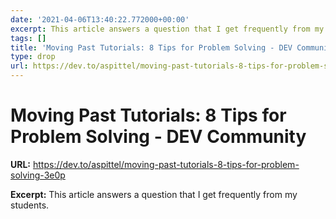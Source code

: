 ```yaml
---
date: '2021-04-06T13:40:22.772000+00:00'
excerpt: This article answers a question that I get frequently from my students.
tags: []
title: 'Moving Past Tutorials: 8 Tips for Problem Solving - DEV Community'
type: drop
url: https://dev.to/aspittel/moving-past-tutorials-8-tips-for-problem-solving-3e0p
---
```


# Moving Past Tutorials: 8 Tips for Problem Solving - DEV Community

**URL:** https://dev.to/aspittel/moving-past-tutorials-8-tips-for-problem-solving-3e0p

**Excerpt:** This article answers a question that I get frequently from my students.
